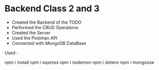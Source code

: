 <h1>Backend Class 2 and 3</h1>
<ul>
<li>Created the Backend of the TODO</li>
<li>Performed the CRUD Operations</li>
<li>Created the Server</li>
<li>Used the Postman API</li>
<li>Connected with MongoDB DataBase</li>
</ul>

<p>Used : </p>
npm i install
npm i express
npm i nodemon
npm i dotenv
npm i mongoose